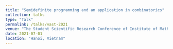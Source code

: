 ```yaml
---
title: "Semidefinite programming and an application in combinatorics"
collection: talks
type: "Talk"
permalink: /talks/vast-2021
venue: "The Student Scientific Research Conference of Institute of Mathematics 2021, Vietnam Academy of Science and Technology (VAST)"
date: 2021-07-01
location: "Hanoi, Vietnam"
---
```

